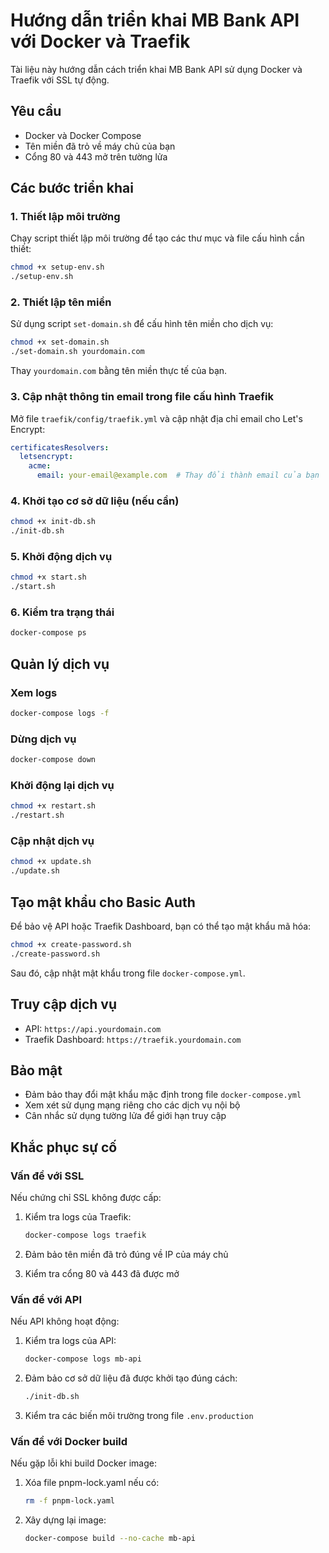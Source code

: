 # Hướng dẫn triển khai MB Bank API với Docker và Traefik

Tài liệu này hướng dẫn cách triển khai MB Bank API sử dụng Docker và Traefik với SSL tự động.

## Yêu cầu

- Docker và Docker Compose
- Tên miền đã trỏ về máy chủ của bạn
- Cổng 80 và 443 mở trên tường lửa

## Các bước triển khai

### 1. Thiết lập môi trường

Chạy script thiết lập môi trường để tạo các thư mục và file cấu hình cần thiết:

```bash
chmod +x setup-env.sh
./setup-env.sh
```

### 2. Thiết lập tên miền

Sử dụng script `set-domain.sh` để cấu hình tên miền cho dịch vụ:

```bash
chmod +x set-domain.sh
./set-domain.sh yourdomain.com
```

Thay `yourdomain.com` bằng tên miền thực tế của bạn.

### 3. Cập nhật thông tin email trong file cấu hình Traefik

Mở file `traefik/config/traefik.yml` và cập nhật địa chỉ email cho Let's Encrypt:

```yaml
certificatesResolvers:
  letsencrypt:
    acme:
      email: your-email@example.com  # Thay đổi thành email của bạn
```

### 4. Khởi tạo cơ sở dữ liệu (nếu cần)

```bash
chmod +x init-db.sh
./init-db.sh
```

### 5. Khởi động dịch vụ

```bash
chmod +x start.sh
./start.sh
```

### 6. Kiểm tra trạng thái

```bash
docker-compose ps
```

## Quản lý dịch vụ

### Xem logs

```bash
docker-compose logs -f
```

### Dừng dịch vụ

```bash
docker-compose down
```

### Khởi động lại dịch vụ

```bash
chmod +x restart.sh
./restart.sh
```

### Cập nhật dịch vụ

```bash
chmod +x update.sh
./update.sh
```

## Tạo mật khẩu cho Basic Auth

Để bảo vệ API hoặc Traefik Dashboard, bạn có thể tạo mật khẩu mã hóa:

```bash
chmod +x create-password.sh
./create-password.sh
```

Sau đó, cập nhật mật khẩu trong file `docker-compose.yml`.

## Truy cập dịch vụ

- API: `https://api.yourdomain.com`
- Traefik Dashboard: `https://traefik.yourdomain.com`

## Bảo mật

- Đảm bảo thay đổi mật khẩu mặc định trong file `docker-compose.yml`
- Xem xét sử dụng mạng riêng cho các dịch vụ nội bộ
- Cân nhắc sử dụng tường lửa để giới hạn truy cập

## Khắc phục sự cố

### Vấn đề với SSL

Nếu chứng chỉ SSL không được cấp:

1. Kiểm tra logs của Traefik:
   ```bash
   docker-compose logs traefik
   ```

2. Đảm bảo tên miền đã trỏ đúng về IP của máy chủ
3. Kiểm tra cổng 80 và 443 đã được mở

### Vấn đề với API

Nếu API không hoạt động:

1. Kiểm tra logs của API:
   ```bash
   docker-compose logs mb-api
   ```

2. Đảm bảo cơ sở dữ liệu đã được khởi tạo đúng cách:
   ```bash
   ./init-db.sh
   ```

3. Kiểm tra các biến môi trường trong file `.env.production`

### Vấn đề với Docker build

Nếu gặp lỗi khi build Docker image:

1. Xóa file pnpm-lock.yaml nếu có:
   ```bash
   rm -f pnpm-lock.yaml
   ```

2. Xây dựng lại image:
   ```bash
   docker-compose build --no-cache mb-api
   ```